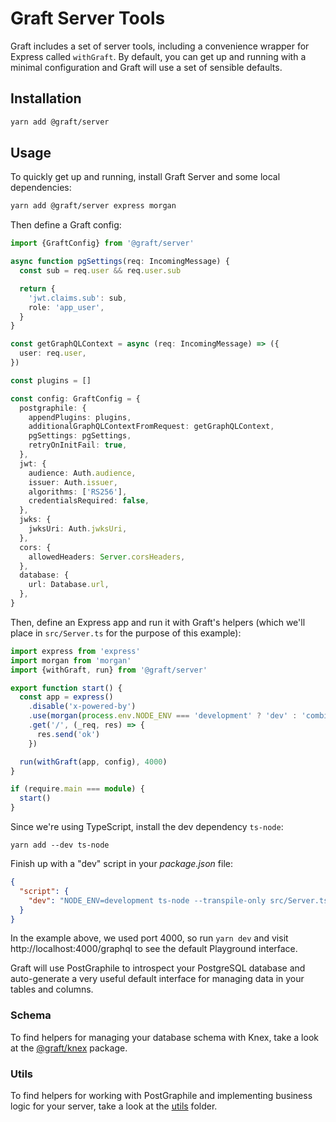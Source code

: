 # Graft Server Tools

Graft includes a set of server tools, including a convenience wrapper for Express called `withGraft`. By default, you can get up and running with a minimal configuration and Graft will use a set of sensible defaults.

## Installation

```sh
yarn add @graft/server
```

## Usage

To quickly get up and running, install Graft Server and some local dependencies:

```sh
yarn add @graft/server express morgan
```

Then define a Graft config:

```ts
import {GraftConfig} from '@graft/server'

async function pgSettings(req: IncomingMessage) {
  const sub = req.user && req.user.sub

  return {
    'jwt.claims.sub': sub,
    role: 'app_user',
  }
}

const getGraphQLContext = async (req: IncomingMessage) => ({
  user: req.user,
})

const plugins = []

const config: GraftConfig = {
  postgraphile: {
    appendPlugins: plugins,
    additionalGraphQLContextFromRequest: getGraphQLContext,
    pgSettings: pgSettings,
    retryOnInitFail: true,
  },
  jwt: {
    audience: Auth.audience,
    issuer: Auth.issuer,
    algorithms: ['RS256'],
    credentialsRequired: false,
  },
  jwks: {
    jwksUri: Auth.jwksUri,
  },
  cors: {
    allowedHeaders: Server.corsHeaders,
  },
  database: {
    url: Database.url,
  },
}
```

Then, define an Express app and run it with Graft's helpers (which we'll place in `src/Server.ts` for the purpose of this example):

```ts
import express from 'express'
import morgan from 'morgan'
import {withGraft, run} from '@graft/server'

export function start() {
  const app = express()
    .disable('x-powered-by')
    .use(morgan(process.env.NODE_ENV === 'development' ? 'dev' : 'combined'))
    .get('/', (_req, res) => {
      res.send('ok')
    })

  run(withGraft(app, config), 4000)
}

if (require.main === module) {
  start()
}
```

Since we're using TypeScript, install the dev dependency `ts-node`:

```
yarn add --dev ts-node
```

Finish up with a "dev" script in your _package.json_ file:

```json
{
  "script": {
    "dev": "NODE_ENV=development ts-node --transpile-only src/Server.ts"
  }
}
```

In the example above, we used port 4000, so run `yarn dev` and visit http://localhost:4000/graphql to see the default Playground interface.

Graft will use PostGraphile to introspect your PostgreSQL database and auto-generate a very useful default interface for managing data in your tables and columns.

### Schema

To find helpers for managing your database schema with Knex, take a look at the [@graft/knex](../packages/knex) package.

### Utils

To find helpers for working with PostGraphile and implementing business logic for your server, take a look at the [utils](src/utils) folder.
